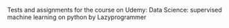 Tests and assignments for the course on Udemy:
Data Science: supervised machine learning on python by Lazyprogrammer
